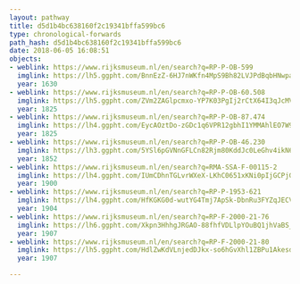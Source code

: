 ```yaml
---
layout: pathway
title: d5d1b4bc638160f2c19341bffa599bc6
type: chronological-forwards
path_hash: d5d1b4bc638160f2c19341bffa599bc6
date: 2018-06-05 16:08:51
objects:
- weblink: https://www.rijksmuseum.nl/en/search?q=RP-P-OB-599
  imglink: https://lh5.ggpht.com/BnnEzZ-6HJ7nWKfn4MpS9Bh82LVJPdBqbHNwpahSghF8TkdW943m7p1tAmnRM2_H3dDbJ1yWqMdxs4HW7HSKH9d34yw=s200
  year: 1630
- weblink: https://www.rijksmuseum.nl/en/search?q=RP-P-OB-60.508
  imglink: https://lh5.ggpht.com/ZVm2ZAGlpcmxo-YP7K03PgIj2rCtX64I3qJcMVl-d4XY1Al8TWG6pM4QVUL6Ov6SvVpO3oYQd21elWTjaZQVr7BW6Qw=s200
  year: 1825
- weblink: https://www.rijksmuseum.nl/en/search?q=RP-P-OB-87.474
  imglink: https://lh4.ggpht.com/EycAOztDo-zGDc1q6VPR12gbhI1YMMAhlEO7W9mR7Ye4x5fWPQ9mCAhhn9qDcElPRwPRSkw7pRH11YSZiVH_9oxAqdAj=s200
  year: 1825
- weblink: https://www.rijksmuseum.nl/en/search?q=RP-P-OB-46.230
  imglink: https://lh3.ggpht.com/5YSl6pGVNnGFLCn82Rjm80KddJc0LeGhv4ikN6t10aK9NWPaVAwsXppXjN9wyteqVkfDkzJzxWRvrRhV4XuGiceQllY=s200
  year: 1852
- weblink: https://www.rijksmuseum.nl/en/search?q=RMA-SSA-F-00115-2
  imglink: https://lh4.ggpht.com/IUmCDhnTGLvrWXeX-LKhC0651xKNi0pIjGCPjGUOyI9RleNOOtW5_c6fxkx3RQav1ybv7RAKkDHV6fUd1VI0MgtNgJY=s200
  year: 1900
- weblink: https://www.rijksmuseum.nl/en/search?q=RP-P-1953-621
  imglink: https://lh4.ggpht.com/HfKGKG0d-wutYG4Tmj7ApSk-DbnRu3FYZqJECVFhKzkzmKdEwZi1NQXc67BhlNuRFMmuiw0Fwd_-hV0VjnG-Hok9XjU=s200
  year: 1904
- weblink: https://www.rijksmuseum.nl/en/search?q=RP-F-2000-21-76
  imglink: https://lh6.ggpht.com/Xkpn3HhhgJRGAO-88fhfVDLlpYOuBQ1jhVaBS_tAewCc-QfveAvsFLB1DMbwA0jeZivFM55_Dn9Y7GRSgZVgFXYqbts=s200
  year: 1907
- weblink: https://www.rijksmuseum.nl/en/search?q=RP-F-2000-21-80
  imglink: https://lh5.ggpht.com/HdlZwKdVLnjedDJkx-so6hGvXhl1ZBPu1AkesdzFJg2ewMEgTCGM-hSMCGDT0mkPjt1zzo8AwoMyFMg62baKZnCjHgc=s200
  year: 1907

---
```

